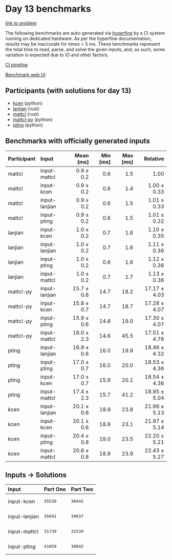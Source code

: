 # Day 13 benchmarks

[link to problem](https://adventofcode.com/2023/day/13)

The following benchmarks are auto-generated via
[hyperfine](https://github.com/sharkdp/hyperfine) by a CI system running on
dedicated hardware. As per the hyperfine documentation, results may be
inaccurate for times < 5 ms. These benchmarks represent the total time to read,
parse, and solve the given inputs, and, as such, some variation is expected due
to IO and other factors.

[CI pipeline](http://ci.papercode.net:8080/teams/main/pipelines/aoc2023)

[Benchmark web UI](https://aoc.ancalagon.black)


## Participants (with solutions for day 13)

- [kcen](https://github.com/kcen/aoc2023) (python)
- [lanjian](https://github.com/lanjian/aoc-2023) (rust)
- [mattcl](https://github.com/mattcl/aoc2023) (rust)
- [mattcl-py](https://github.com/mattcl/aoc2023-py) (python)
- [pting](https://github.com/pting/aoc2023) (python)


## Benchmarks with officially generated inputs

| Participant | Input | Mean [ms] | Min [ms] | Max [ms] | Relative |
|:---|:---|---:|---:|---:|---:|
| mattcl | input-mattcl | 0.9 ± 0.2 | 0.6 | 1.5 | 1.00 |
| mattcl | input-kcen | 0.9 ± 0.2 | 0.6 | 1.4 | 1.00 ± 0.33 |
| mattcl | input-lanjian | 0.9 ± 0.2 | 0.6 | 1.5 | 1.01 ± 0.33 |
| mattcl | input-pting | 0.9 ± 0.2 | 0.6 | 1.5 | 1.01 ± 0.32 |
| lanjian | input-kcen | 1.0 ± 0.2 | 0.7 | 1.6 | 1.10 ± 0.35 |
| lanjian | input-lanjian | 1.0 ± 0.2 | 0.7 | 1.6 | 1.11 ± 0.36 |
| lanjian | input-pting | 1.0 ± 0.2 | 0.6 | 1.6 | 1.12 ± 0.36 |
| lanjian | input-mattcl | 1.0 ± 0.2 | 0.7 | 1.7 | 1.13 ± 0.36 |
| mattcl-py | input-lanjian | 15.7 ± 0.6 | 14.7 | 18.2 | 17.17 ± 4.03 |
| mattcl-py | input-kcen | 15.8 ± 0.7 | 14.7 | 18.7 | 17.28 ± 4.07 |
| mattcl-py | input-pting | 15.9 ± 0.6 | 14.8 | 19.0 | 17.30 ± 4.07 |
| mattcl-py | input-mattcl | 16.0 ± 2.3 | 14.6 | 45.5 | 17.51 ± 4.76 |
| pting | input-lanjian | 16.9 ± 0.6 | 16.0 | 19.9 | 18.46 ± 4.32 |
| pting | input-pting | 17.0 ± 0.7 | 16.0 | 20.0 | 18.53 ± 4.36 |
| pting | input-kcen | 17.0 ± 0.7 | 15.9 | 20.1 | 18.54 ± 4.36 |
| pting | input-mattcl | 17.4 ± 2.3 | 15.7 | 41.2 | 18.95 ± 5.04 |
| kcen | input-lanjian | 20.1 ± 0.6 | 18.9 | 23.8 | 21.96 ± 5.13 |
| kcen | input-kcen | 20.1 ± 0.6 | 18.9 | 23.1 | 21.97 ± 5.14 |
| kcen | input-pting | 20.4 ± 0.8 | 19.0 | 23.5 | 22.20 ± 5.21 |
| kcen | input-mattcl | 20.6 ± 0.8 | 18.9 | 23.9 | 22.43 ± 5.27 |


## Inputs -> Solutions

| Input | Part One | Part Two |
|:---|:---|:---|
|input-kcen|<pre>35538</pre>|<pre>30442</pre>|
|input-lanjian|<pre>35691</pre>|<pre>39037</pre>|
|input-mattcl|<pre>31739</pre>|<pre>31539</pre>|
|input-pting|<pre>41859</pre>|<pre>30842</pre>|